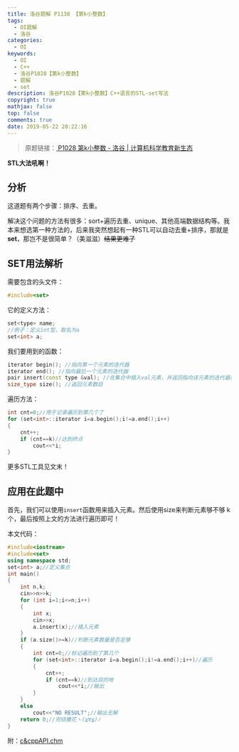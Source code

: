 ```yaml
---
title: 洛谷题解 P1138 【第k小整数】
tags:
  - OI题解
  - 洛谷
categories:
  - OI
keywords:
  - OI
  - C++
  - 洛谷P1028【第k小整数】
  - 题解
  - set
description: 洛谷P1028【第k小整数】C++语言的STL-set写法
copyright: true
mathjax: false
top: false
comments: true
date: 2019-05-22 20:22:16
---
```


> 原题链接：[ P1028 第k小整数 - 洛谷 | 计算机科学教育新生态](https://www.luogu.com.cn/problem/P1138)

<!--more-->

**STL大法吼啊！**

## 分析

这道题有两个步骤：排序、去重。

解决这个问题的方法有很多：sort+遍历去重、unique、其他高端数据结构等。我本来想选第一种方法的，后来我突然想起有一种STL可以自动去重+排序，那就是**set**，那岂不是很简单？（美滋滋）~~结果更难了~~

## SET用法解析

需要包含的头文件：

```cpp
#include<set>
```

它的定义方法：

```cpp
set<type> name;
//例子：定义int型，取名为a
set<int> a;
```

我们要用到的函数：

```cpp
iterator begin(); //指向第一个元素的迭代器
iterator end(); //指向最后一个元素的迭代器
pair insert(const type &val); //在集合中插入val元素，并返回指向该元素的迭代器和一个布尔值来说明val是否成功的被插入了
size_type size(); //返回元素数目
```

遍历方法：

```cpp
int cnt=0;//用于记录遍历到第几个了
for (set<int>::iterator i=a.begin();i!=a.end();i++)
{
	cnt++;
	if (cnt==k)//达到终点
		cout<<*i;
}
```

更多STL工具见文末！

## 应用在此题中

首先，我们可以使用`insert`函数用来插入元素。然后使用size来判断元素够不够 k 个，最后按照上文的方法进行遍历即可！

本文代码：

```cpp
#include<iostream>
#include<set>
using namespace std;
set<int> a;//定义集合
int main()
{
	int n,k;
	cin>>n>>k;
	for (int i=1;i<=n;i++)
	{
		int x;
		cin>>x;
		a.insert(x);//插入元素
	}
	if (a.size()>=k)//判断元素数量是否足够
	{
		int cnt=0;//标记遍历到了第几个
		for (set<int>::iterator i=a.begin();i!=a.end();i++)//遍历
		{
			cnt++;
			if (cnt==k)//到达目的地
				cout<<*i;//输出
		}
	}
	else
		cout<<"NO RESULT";//输出无解
	return 0;//完结撒花ヽ(≧∀≦)ﾉ
}
```

附：[c&cppAPI.chm](https://share.weiyun.com/5QK95ED)
